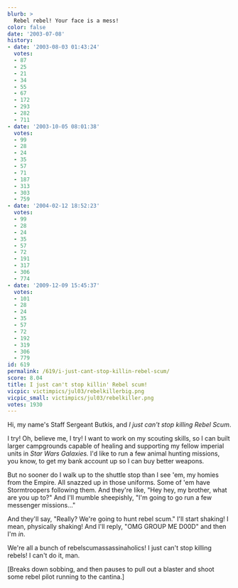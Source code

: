 ```yaml
---
blurb: >
  Rebel rebel! Your face is a mess!
color: false
date: '2003-07-08'
history:
- date: '2003-08-03 01:43:24'
  votes:
  - 87
  - 25
  - 21
  - 34
  - 55
  - 67
  - 172
  - 293
  - 282
  - 711
- date: '2003-10-05 08:01:38'
  votes:
  - 99
  - 28
  - 24
  - 35
  - 57
  - 71
  - 187
  - 313
  - 303
  - 759
- date: '2004-02-12 18:52:23'
  votes:
  - 99
  - 28
  - 24
  - 35
  - 57
  - 72
  - 191
  - 317
  - 306
  - 774
- date: '2009-12-09 15:45:37'
  votes:
  - 101
  - 28
  - 24
  - 35
  - 57
  - 72
  - 192
  - 319
  - 306
  - 779
id: 619
permalink: /619/i-just-cant-stop-killin-rebel-scum/
score: 8.04
title: I just can't stop killin' Rebel scum!
vicpic: victimpics/jul03/rebelkillerbig.png
vicpic_small: victimpics/jul03/rebelkiller.png
votes: 1930
---
```


Hi, my name's Staff Sergeant Butkis, and *I just can't stop killing
Rebel Scum*.

I try! Oh, believe me, I try! I want to work on my scouting skills, so I
can built larger campgrounds capable of healing and supporting my fellow
imperial units in *Star Wars Galaxies.* I'd like to run a few animal
hunting missions, you know, to get my bank account up so I can buy
better weapons.

But no sooner do I walk up to the shuttle stop than I see 'em, my homies
from the Empire. All snazzed up in those uniforms. Some of 'em have
Stormtroopers following them. And they're like, "Hey hey, my brother,
what are you up to?" And I'll mumble sheepishly, "I'm going to go run a
few messenger missions..."

And they'll say, "Really? We're going to hunt rebel scum." I'll start
shaking! I mean, physically shaking! And I'll reply, "OMG GROUP ME D00D"
and then I'm *in*.

We're all a bunch of rebelscumassassinaholics! I just can't stop killing
rebels! I can't do it, man.

\[Breaks down sobbing, and then pauses to pull out a blaster and shoot
some rebel pilot running to the cantina.\]